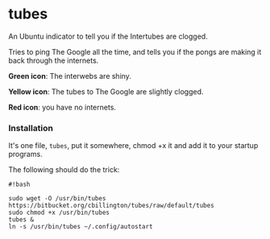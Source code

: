# tubes #

An Ubuntu indicator to tell you if the Intertubes are clogged.

Tries to ping The Google all the time, and tells you if the pongs are making it back through the internets.

**Green icon**: The interwebs are shiny.

**Yellow icon**: The tubes to The Google are slightly clogged.

**Red icon**: you have no internets.

### Installation ###

It's one file, `tubes`, put it somewhere, chmod +x it and add it to your startup programs.

The following should do the trick:

```
#!bash

sudo wget -O /usr/bin/tubes https://bitbucket.org/cbillington/tubes/raw/default/tubes
sudo chmod +x /usr/bin/tubes
tubes &
ln -s /usr/bin/tubes ~/.config/autostart

```
